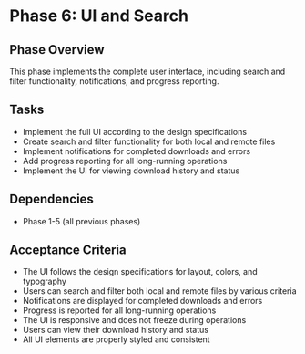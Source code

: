# Phase 6: UI and Search

## Phase Overview
This phase implements the complete user interface, including search and filter functionality, notifications, and progress reporting.

## Tasks
- Implement the full UI according to the design specifications
- Create search and filter functionality for both local and remote files
- Implement notifications for completed downloads and errors
- Add progress reporting for all long-running operations
- Implement the UI for viewing download history and status

## Dependencies
- Phase 1-5 (all previous phases)

## Acceptance Criteria
- The UI follows the design specifications for layout, colors, and typography
- Users can search and filter both local and remote files by various criteria
- Notifications are displayed for completed downloads and errors
- Progress is reported for all long-running operations
- The UI is responsive and does not freeze during operations
- Users can view their download history and status
- All UI elements are properly styled and consistent